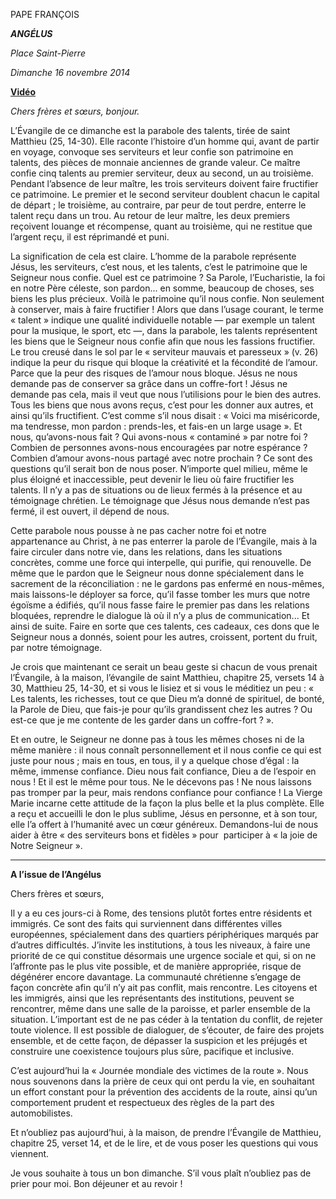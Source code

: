 PAPE FRANÇOIS

***ANGÉLUS***

*Place Saint-Pierre*

*Dimanche 16 novembre 2014*

**[Vidéo](http://player.rv.va/vaticanplayer.asp?language=it&tic=VA_WRCF6K84)**

*Chers frères et sœurs, bonjour.*

L’Évangile de ce dimanche est la parabole des talents, tirée de saint Matthieu (25, 14-30). Elle raconte l’histoire d’un homme qui, avant de partir en voyage, convoque ses serviteurs et leur confie son patrimoine en talents, des pièces de monnaie anciennes de grande valeur. Ce maître confie cinq talents au premier serviteur, deux au second, un au troisième. Pendant l’absence de leur maître, les trois serviteurs doivent faire fructifier ce patrimoine. Le premier et le second serviteur doublent chacun le capital de départ ; le troisième, au contraire, par peur de tout perdre, enterre le talent reçu dans un trou. Au retour de leur maître, les deux premiers reçoivent louange et récompense, quant au troisième, qui ne restitue que l’argent reçu, il est réprimandé et puni.

La signification de cela est claire. L’homme de la parabole représente Jésus, les serviteurs, c’est nous, et les talents, c’est le patrimoine que le Seigneur nous confie. Quel est ce patrimoine ? Sa Parole, l’Eucharistie, la foi en notre Père céleste, son pardon... en somme, beaucoup de choses, ses biens les plus précieux. Voilà le patrimoine qu’il nous confie. Non seulement à conserver, mais à faire fructifier ! Alors que dans l’usage courant, le terme « talent » indique une qualité individuelle notable — par exemple un talent pour la musique, le sport, etc —, dans la parabole, les talents représentent les biens que le Seigneur nous confie afin que nous les fassions fructifier. Le trou creusé dans le sol par le « serviteur mauvais et paresseux » (v. 26) indique la peur du risque qui bloque la créativité et la fécondité de l’amour. Parce que la peur des risques de l’amour nous bloque. Jésus ne nous demande pas de conserver sa grâce dans un coffre-fort ! Jésus ne demande pas cela, mais il veut que nous l’utilisions pour le bien des autres. Tous les biens que nous avons reçus, c’est pour les donner aux autres, et ainsi qu’ils fructifient. C’est comme s’il nous disait : « Voici ma miséricorde, ma tendresse, mon pardon : prends-les, et fais-en un large usage ». Et nous, qu’avons-nous fait ? Qui avons-nous « contaminé » par notre foi ? Combien de personnes avons-nous encouragées par notre espérance ? Combien d’amour avons-nous partagé avec notre prochain ? Ce sont des questions qu’il serait bon de nous poser. N’importe quel milieu, même le plus éloigné et inaccessible, peut devenir le lieu où faire fructifier les talents. Il n’y a pas de situations ou de lieux fermés à la présence et au témoignage chrétien. Le témoignage que Jésus nous demande n’est pas fermé, il est ouvert, il dépend de nous.

Cette parabole nous pousse à ne pas cacher notre foi et notre appartenance au Christ, à ne pas enterrer la parole de l’Évangile, mais à la faire circuler dans notre vie, dans les relations, dans les situations concrètes, comme une force qui interpelle, qui purifie, qui renouvelle. De même que le pardon que le Seigneur nous donne spécialement dans le sacrement de la réconciliation : ne le gardons pas enfermé en nous-mêmes, mais laissons-le déployer sa force, qu’il fasse tomber les murs que notre égoïsme a édifiés, qu’il nous fasse faire le premier pas dans les relations bloquées, reprendre le dialogue là où il n’y a plus de communication... Et ainsi de suite. Faire en sorte que ces talents, ces cadeaux, ces dons que le Seigneur nous a donnés, soient pour les autres, croissent, portent du fruit, par notre témoignage.

Je crois que maintenant ce serait un beau geste si chacun de vous prenait l’Évangile, à la maison, l’évangile de saint Matthieu, chapitre 25, versets 14 à 30, Matthieu 25, 14-30, et si vous le lisiez et si vous le méditiez un peu : « Les talents, les richesses, tout ce que Dieu m’a donné de spirituel, de bonté, la Parole de Dieu, que fais-je pour qu’ils grandissent chez les autres ? Ou est-ce que je me contente de les garder dans un coffre-fort ? ».

Et en outre, le Seigneur ne donne pas à tous les mêmes choses ni de la même manière : il nous connaît personnellement et il nous confie ce qui est juste pour nous ; mais en tous, en tous, il y a quelque chose d’égal : la même, immense confiance. Dieu nous fait confiance, Dieu a de l’espoir en nous ! Et il est le même pour tous. Ne le décevons pas ! Ne nous laissons pas tromper par la peur, mais rendons confiance pour confiance ! La Vierge Marie incarne cette attitude de la façon la plus belle et la plus complète. Elle a reçu et accueilli le don le plus sublime, Jésus en personne, et à son tour, elle l’a offert à l’humanité avec un cœur généreux. Demandons-lui de nous aider à être « des serviteurs bons et fidèles » pour  participer à « la joie de Notre Seigneur ».

* * *

**A l’issue de l’Angélus**

Chers frères et sœurs,

Il y a eu ces jours-ci à Rome, des tensions plutôt fortes entre résidents et immigrés. Ce sont des faits qui surviennent dans différentes villes européennes, spécialement dans des quartiers périphériques marqués par d’autres difficultés. J’invite les institutions, à tous les niveaux, à faire une priorité de ce qui constitue désormais une urgence sociale et qui, si on ne l’affronte pas le plus vite possible, et de manière appropriée, risque de dégénérer encore davantage. La communauté chrétienne s’engage de façon concrète afin qu’il n’y ait pas conflit, mais rencontre. Les citoyens et les immigrés, ainsi que les représentants des institutions, peuvent se rencontrer, même dans une salle de la paroisse, et parler ensemble de la situation. L’important est de ne pas céder à la tentation du conflit, de rejeter toute violence. Il est possible de dialoguer, de s’écouter, de faire des projets ensemble, et de cette façon, de dépasser la suspicion et les préjugés et construire une coexistence toujours plus sûre, pacifique et inclusive.

C’est aujourd’hui la « Journée mondiale des victimes de la route ». Nous nous souvenons dans la prière de ceux qui ont perdu la vie, en souhaitant un effort constant pour la prévention des accidents de la route, ainsi qu’un comportement prudent et respectueux des règles de la part des automobilistes.

Et n’oubliez pas aujourd’hui, à la maison, de prendre l’Évangile de Matthieu, chapitre 25, verset 14, et de le lire, et de vous poser les questions qui vous viennent.

Je vous souhaite à tous un bon dimanche. S’il vous plaît n’oubliez pas de prier pour moi. Bon déjeuner et au revoir !